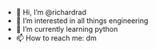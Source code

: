 - 👋 Hi, I’m @richardrad
- 👀 I’m interested in all things engineering
- 🌱 I’m currently learning python
- 📫 How to reach me: dm
